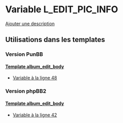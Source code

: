 # Variable L_EDIT_PIC_INFO
[Ajouter une description](https://fa-tvars.appspot.com/var/L_EDIT_PIC_INFO)

## Utilisations dans les templates

### Version PunBB

#### [Template album_edit_body](punbb/album_edit_body.md)
* [Variable &agrave; la ligne 48](../punbb/album_edit_body.tpl#L48)

### Version phpBB2

#### [Template album_edit_body](subsilver/album_edit_body.md)
* [Variable &agrave; la ligne 42](../subsilver/album_edit_body.tpl#L42)